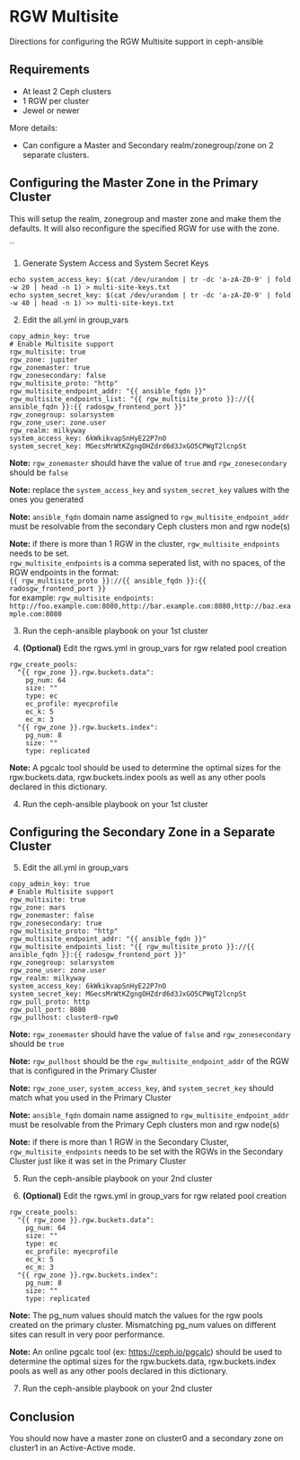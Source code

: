 RGW Multisite
=============

Directions for configuring the RGW Multisite support in ceph-ansible

## Requirements

* At least 2 Ceph clusters
* 1 RGW per cluster
* Jewel or newer

More details:

* Can configure a Master and Secondary realm/zonegroup/zone on 2 separate clusters.

## Configuring the Master Zone in the Primary Cluster

This will setup the realm, zonegroup and master zone and make them the defaults.  It will also reconfigure the specified RGW for use with the zone.

``
1. Generate System Access and System Secret Keys

```
echo system_access_key: $(cat /dev/urandom | tr -dc 'a-zA-Z0-9' | fold -w 20 | head -n 1) > multi-site-keys.txt
echo system_secret_key: $(cat /dev/urandom | tr -dc 'a-zA-Z0-9' | fold -w 40 | head -n 1) >> multi-site-keys.txt
```
2. Edit the all.yml in group_vars

```
copy_admin_key: true
# Enable Multisite support
rgw_multisite: true
rgw_zone: jupiter
rgw_zonemaster: true
rgw_zonesecondary: false
rgw_multisite_proto: "http"
rgw_multisite_endpoint_addr: "{{ ansible_fqdn }}"
rgw_multisite_endpoints_list: "{{ rgw_multisite_proto }}://{{ ansible_fqdn }}:{{ radosgw_frontend_port }}"
rgw_zonegroup: solarsystem
rgw_zone_user: zone.user
rgw_realm: milkyway
system_access_key: 6kWkikvapSnHyE22P7nO
system_secret_key: MGecsMrWtKZgngOHZdrd6d3JxGO5CPWgT2lcnpSt
```

**Note:** `rgw_zonemaster` should have the value of `true` and `rgw_zonesecondary` should be `false`

**Note:** replace the `system_access_key` and `system_secret_key` values with the ones you generated

**Note:** `ansible_fqdn` domain name assigned to `rgw_multisite_endpoint_addr` must be resolvable from the secondary Ceph clusters mon and rgw node(s)

**Note:** if there is more than 1 RGW in the cluster, `rgw_multisite_endpoints` needs to be set.<br/>
`rgw_multisite_endpoints` is a comma seperated list, with no spaces, of the RGW endpoints in the format:<br/>
`{{ rgw_multisite_proto }}://{{ ansible_fqdn }}:{{ radosgw_frontend_port }}`<br/>
for example: `rgw_multisite_endpoints: http://foo.example.com:8080,http://bar.example.com:8080,http://baz.example.com:8080`


3. Run the ceph-ansible playbook on your 1st cluster

3. **(Optional)** Edit the rgws.yml in group_vars for rgw related pool creation

```
rgw_create_pools:
  "{{ rgw_zone }}.rgw.buckets.data":
    pg_num: 64
    size: ""
    type: ec
    ec_profile: myecprofile
    ec_k: 5
    ec_m: 3
  "{{ rgw_zone }}.rgw.buckets.index":
    pg_num: 8
    size: ""
    type: replicated
```

**Note:** A pgcalc tool should be used to determine the optimal sizes for the rgw.buckets.data, rgw.buckets.index pools as well as any other pools declared in this dictionary.

4. Run the ceph-ansible playbook on your 1st cluster

## Configuring the Secondary Zone in a Separate Cluster

5. Edit the all.yml in group_vars

```
copy_admin_key: true
# Enable Multisite support
rgw_multisite: true
rgw_zone: mars
rgw_zonemaster: false
rgw_zonesecondary: true
rgw_multisite_proto: "http"
rgw_multisite_endpoint_addr: "{{ ansible_fqdn }}"
rgw_multisite_endpoints_list: "{{ rgw_multisite_proto }}://{{ ansible_fqdn }}:{{ radosgw_frontend_port }}"
rgw_zonegroup: solarsystem
rgw_zone_user: zone.user
rgw_realm: milkyway
system_access_key: 6kWkikvapSnHyE22P7nO
system_secret_key: MGecsMrWtKZgngOHZdrd6d3JxGO5CPWgT2lcnpSt
rgw_pull_proto: http
rgw_pull_port: 8080
rgw_pullhost: cluster0-rgw0
```

**Note:** `rgw_zonemaster` should have the value of `false` and `rgw_zonesecondary` should be `true`

**Note:** `rgw_pullhost` should be the `rgw_multisite_endpoint_addr` of the RGW that is configured in the Primary Cluster

**Note:** `rgw_zone_user`, `system_access_key`, and `system_secret_key` should match what you used in the Primary Cluster

**Note:** `ansible_fqdn` domain name assigned to `rgw_multisite_endpoint_addr` must be resolvable from the Primary Ceph clusters mon and rgw node(s)

**Note:** if there is more than 1 RGW in the Secondary Cluster, `rgw_multisite_endpoints` needs to be set with the RGWs in the Secondary Cluster just like it was set in the Primary Cluster

5. Run the ceph-ansible playbook on your 2nd cluster

6. **(Optional)** Edit the rgws.yml in group_vars for rgw related pool creation

```
rgw_create_pools:
  "{{ rgw_zone }}.rgw.buckets.data":
    pg_num: 64
    size: ""
    type: ec
    ec_profile: myecprofile
    ec_k: 5
    ec_m: 3
  "{{ rgw_zone }}.rgw.buckets.index":
    pg_num: 8
    size: ""
    type: replicated
```
**Note:** The pg_num values should match the values for the rgw pools created on the primary cluster. Mismatching pg_num values on different sites can result in very poor performance.

**Note:** An online pgcalc tool (ex: https://ceph.io/pgcalc) should be used to determine the optimal sizes for the rgw.buckets.data, rgw.buckets.index pools as well as any other pools declared in this dictionary.

7. Run the ceph-ansible playbook on your 2nd cluster

## Conclusion

You should now have a master zone on cluster0 and a secondary zone on cluster1 in an Active-Active mode.
